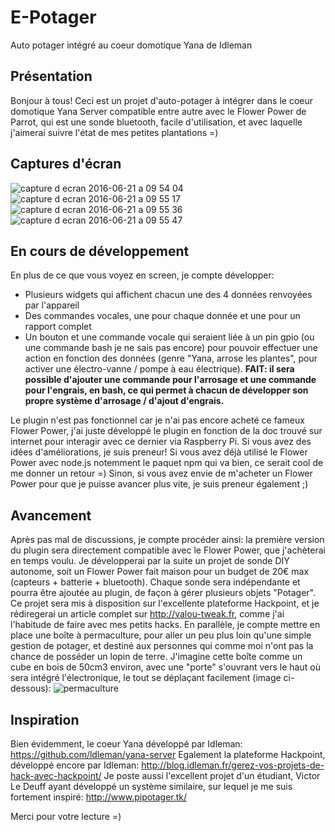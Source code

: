 # E-Potager
Auto potager intégré au coeur domotique Yana de Idleman

## Présentation
Bonjour à tous! Ceci est un projet d'auto-potager à intégrer dans le coeur domotique Yana Server compatible entre autre avec le Flower Power de Parrot, qui est une sonde bluetooth, facile d'utilisation, et avec laquelle j'aimerai suivre l'état de mes petites plantations =)

## Captures d'écran
![capture d ecran 2016-06-21 a 09 54 04](https://cloud.githubusercontent.com/assets/6785619/16221998/06f0529a-37c0-11e6-8fd1-8fc23fe0f024.png)
![capture d ecran 2016-06-21 a 09 55 17](https://cloud.githubusercontent.com/assets/6785619/16221999/0a02f1ea-37c0-11e6-8b09-459aecd6ec2b.png)
![capture d ecran 2016-06-21 a 09 55 36](https://cloud.githubusercontent.com/assets/6785619/16222003/0e88101a-37c0-11e6-994a-8789ff9853a7.png)
![capture d ecran 2016-06-21 a 09 55 47](https://cloud.githubusercontent.com/assets/6785619/16222004/10b040c4-37c0-11e6-87a5-887d74e4e4c4.png)

## En cours de développement
En plus de ce que vous voyez en screen, je compte développer:
- Plusieurs widgets qui affichent chacun une des 4 données renvoyées par l'appareil
- Des commandes vocales, une pour chaque donnée et une pour un rapport complet
- Un bouton et une commande vocale qui seraient liée à un pin gpio (ou une commande bash je ne sais pas encore) pour pouvoir effectuer une action en fonction des données (genre "Yana, arrose les plantes", pour activer une électro-vanne / pompe à eau électrique). **FAIT: il sera possible d'ajouter une commande pour l'arrosage et une commande pour l'engrais, en bash, ce qui permet à chacun de développer son propre système d'arrosage / d'ajout d'engrais.**

Le plugin n'est pas fonctionnel car je n'ai pas encore acheté ce fameux Flower Power, j'ai juste développé le plugin en fonction de la doc trouvé sur internet pour interagir avec ce dernier via Raspberry Pi. Si vous avez des idées d'améliorations, je suis preneur! Si vous avez déjà utilisé le Flower Power avec node.js notemment le paquet npm qui va bien, ce serait cool de me donner un retour =) Sinon, si vous avez envie de m'acheter un Flower Power pour que je puisse avancer plus vite, je suis preneur également ;)

## Avancement
Après pas mal de discussions, je compte procéder ainsi: la première version du plugin sera directement compatible avec le Flower Power, que j'achèterai en temps voulu. Je développerai par la suite un projet de sonde DIY autonome, soit un Flower Power fait maison pour un budget de 20€ max (capteurs + batterie + bluetooth). Chaque sonde sera indépendante et pourra être ajoutée au plugin, de façon à gérer plusieurs objets "Potager". Ce projet sera mis à disposition sur l'excellente plateforme Hackpoint, et je rédiregerai un article complet sur http://valou-tweak.fr, comme j'ai l'habitude de faire avec mes petits hacks. En parallèle, je compte mettre en place une boîte à permaculture, pour aller un peu plus loin qu'une simple gestion de potager, et destiné aux personnes qui comme moi n'ont pas la chance de posséder un lopin de terre. J'imagine cette boîte comme un cube en bois de 50cm3 environ, avec une "porte" s'ouvrant vers le haut où sera intégré l'électronique, le tout se déplaçant facilement (image ci-dessous):
![permaculture](https://cloud.githubusercontent.com/assets/6785619/16300816/11482d32-396c-11e6-91d2-1c3d7dd239c9.jpg)

## Inspiration
Bien évidemment, le coeur Yana développé par Idleman:
https://github.com/ldleman/yana-server
Egalement la plateforme Hackpoint, développé encore par Idleman:
http://blog.idleman.fr/gerez-vos-projets-de-hack-avec-hackpoint/
Je poste aussi l'excellent projet d'un étudiant, Victor Le Deuff ayant développé un système similaire, sur lequel je me suis fortement inspiré: http://www.pipotager.tk/

Merci pour votre lecture =)

